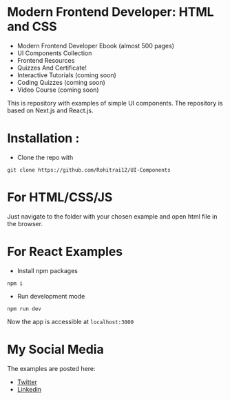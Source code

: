 
# Modern Frontend Developer: HTML and CSS


* Modern Frontend Developer Ebook (almost 500 pages)
* UI Components Collection
* Frontend Resources
* Quizzes And Certificate!
* Interactive Tutorials (coming soon)
* Coding Quizzes (coming soon)
* Video Course (coming soon)

This is repository with examples of simple UI components. The repository is based on Next.js and React.js. 

# Installation :

* Clone the repo with
```
git clone https://github.com/Rohitrai12/UI-Components
```

# For HTML/CSS/JS

Just navigate to the folder with your chosen example and open html file in the browser.

# For React Examples

* Install npm packages

```
npm i 
```

* Run development mode

```
npm run dev
```

Now the app is accessible at ```localhost:3000```

# My Social Media
The examples are posted here:

* [Twitter](https://x.com/rohitrai_09/)
* [Linkedin](https://www.linkedin.com/in/rohitrai0/)

